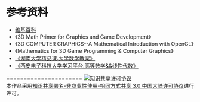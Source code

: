 参考资料
======================
- [维基百科](https://zh.wikipedia.org/)
- 《3D Math Primer for Graphics and Game Development》
- 《3D COMPUTER GRAPHICS--A Mathematical Introduction with OpenGL》
- 《Mathematics for 3D Game Programming & Computer Graphics》
- [《湖南大学精品课.大学数学教案》](http://jpkc.hnu.cn/gdsx/zx/slide0000.htm)
- [《西安电子科技大学学习平台.高等数学&&线性代数》](http://202.117.122.42:8080/maths1/freshmen.html)

======================
<a rel="license" href="http://creativecommons.org/licenses/by-nc-sa/3.0/cn/"><img alt="知识共享许可协议" style="border-width:0" src="https://i.creativecommons.org/l/by-nc-sa/3.0/cn/88x31.png" /></a><br />本作品采用<a rel="license" href="http://creativecommons.org/licenses/by-nc-sa/3.0/cn/">知识共享署名-非商业性使用-相同方式共享 3.0 中国大陆许可协议</a>进行许可。
